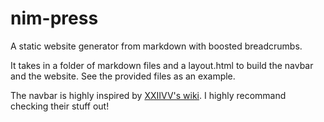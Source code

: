 # nim-press

A static website generator from markdown with boosted breadcrumbs.

It takes in a folder of markdown files and a layout.html to build the navbar and the website. See the provided files as an example.

The navbar is highly inspired by [XXIIVV's wiki](https://wiki.xxiivv.com/site/home.html). I highly recommand checking their stuff out!
